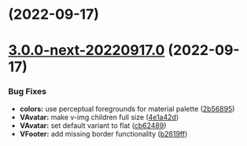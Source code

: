 # [](https://github.com/vuetifyjs/vuetify/compare/v3.0.0-next-20220917.0...v) (2022-09-17)



# [3.0.0-next-20220917.0](https://github.com/vuetifyjs/vuetify/compare/v3.0.0-beta.11...v3.0.0-next-20220917.0) (2022-09-17)


### Bug Fixes

* **colors:** use perceptual foregrounds for material palette ([2b56895](https://github.com/vuetifyjs/vuetify/commit/2b56895af08f1ccc0aea2013dfaf84add7930cc6))
* **VAvatar:** make v-img children full size ([4e1a42d](https://github.com/vuetifyjs/vuetify/commit/4e1a42de8012d136fda663d161b45594c7e472db))
* **VAvatar:** set default variant to flat ([cb62489](https://github.com/vuetifyjs/vuetify/commit/cb624890bb46659d413792433d1f80463320ce3f))
* **VFooter:** add missing border functionality ([b2619ff](https://github.com/vuetifyjs/vuetify/commit/b2619ff51fdf91a3f1fe84b49d169a76fe00cc70))



